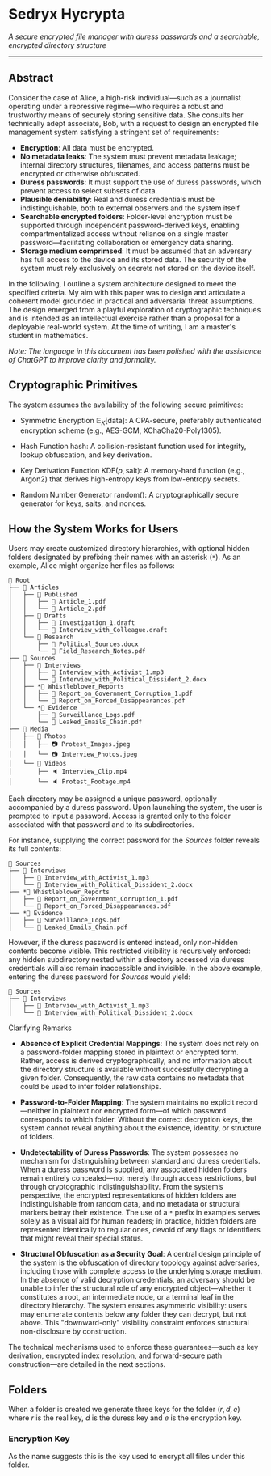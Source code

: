 # Sedryx Hycrypta

*A secure encrypted file manager with duress passwords and a searchable, encrypted directory structure*

---

## Abstract

Consider the case of Alice, a high-risk individual—such as a journalist operating under a repressive regime—who requires a robust and trustworthy means of securely storing sensitive data. She consults her technically adept associate, Bob, with a request to design an encrypted file management system satisfying a stringent set of requirements:

* **Encryption**: All data must be encrypted.
* **No metadata leaks**: The system must prevent metadata leakage; internal directory structures, filenames, and access patterns must be encrypted or otherwise obfuscated.
* **Duress passwords**: It must support the use of duress passwords, which prevent access to select subsets of data.
* **Plausible deniability**: Real and duress credentials must be indistinguishable, both to external observers and the system itself.
* **Searchable encrypted folders**: Folder-level encryption must be supported through independent password-derived keys, enabling compartmentalized access without reliance on a single master password—facilitating collaboration or emergency data sharing.
* **Storage medium comprimsed**: It must be assumed that an adversary has full access to the device and its stored data. The security of the system must rely exclusively on secrets not stored on the device itself.

In the following, I outline a system architecture designed to meet the specified criteria. My aim with this paper was to design and articulate a coherent model grounded in practical and adversarial threat assumptions. The design emerged from a playful exploration of cryptographic techniques and is intended as an intellectual exercise rather than a proposal for a deployable real-world system. At the time of writing, I am a master's student in mathematics.

*Note: The language in this document has been polished with the assistance of ChatGPT to improve clarity and formality.*

## Cryptographic Primitives
The system assumes the availability of the following secure primitives:

* Symmetric Encryption $\mathbb{E}_K[\mathrm{data}]$: A CPA-secure, preferably authenticated encryption scheme (e.g., AES-GCM, XChaCha20-Poly1305).

* Hash Function $\mathrm{hash}$: A collision-resistant function used for integrity, lookup obfuscation, and key derivation.

* Key Derivation Function $\mathrm{KDF}(p,\mathrm{salt})$: A memory-hard function (e.g., Argon2) that derives high-entropy keys from low-entropy secrets.

* Random Number Generator $\mathrm{random}()$: A cryptographically secure generator for keys, salts, and nonces.

## How the System Works for Users
Users may create customized directory hierarchies, with optional hidden folders designated by prefixing their names with an asterisk (`*`). As an example, Alice might organize her files as follows:


```
📁 Root
├── 📁 Articles
│   ├── 📁 Published
│   │   ├── 📄 Article_1.pdf
│   │   └── 📄 Article_2.pdf
│   ├── 📁 Drafts
│   │   ├── 📄 Investigation_1.draft
│   │   └── 📄 Interview_with_Colleague.draft
│   └── 📁 Research
│       ├── 📄 Political_Sources.docx
│       └── 📄 Field_Research_Notes.pdf
├── 📁 Sources
│   ├── 📁 Interviews
│   │   ├── 📄 Interview_with_Activist_1.mp3
│   │   └── 📄 Interview_with_Political_Dissident_2.docx
│   ├── *📁 Whistleblower_Reports
│   │   ├── 📄 Report_on_Government_Corruption_1.pdf
│   │   └── 📄 Report_on_Forced_Disappearances.pdf
│   └── *📁 Evidence
│       ├── 📄 Surveillance_Logs.pdf
│       └── 📄 Leaked_Emails_Chain.pdf
├── 📁 Media
│   ├── 📁 Photos
│   │   ├── 📷 Protest_Images.jpeg
│   │   └── 📷 Interview_Photos.jpeg
│   └── 📁 Videos
│       ├── 🔈 Interview_Clip.mp4
│       └── 🔈 Protest_Footage.mp4
```
Each directory may be assigned a unique password, optionally accompanied by a duress password. Upon launching the system, the user is prompted to input a password. Access is granted only to the folder associated with that password and to its subdirectories.

For instance, supplying the correct password for the *Sources* folder reveals its full contents:

```
📁 Sources
├── 📁 Interviews
│   ├── 📄 Interview_with_Activist_1.mp3
│   └── 📄 Interview_with_Political_Dissident_2.docx
├── *📁 Whistleblower_Reports
│   ├── 📄 Report_on_Government_Corruption_1.pdf
│   └── 📄 Report_on_Forced_Disappearances.pdf
└── *📁 Evidence
│   ├── 📄 Surveillance_Logs.pdf
│   └── 📄 Leaked_Emails_Chain.pdf
```
However, if the duress password is entered instead, only non-hidden contents become visible. This restricted visibility is recursively enforced: any hidden subdirectory nested within a directory accessed via duress credentials will also remain inaccessible and invisible. In the above example, entering the duress password for *Sources* would yield:

```
📁 Sources
├── 📁 Interviews
│   ├── 📄 Interview_with_Activist_1.mp3
│   └── 📄 Interview_with_Political_Dissident_2.docx
```
Clarifying Remarks
* **Absence of Explicit Credential Mappings**: The system does not rely on a password-folder mapping stored in plaintext or encrypted form. Rather, access is derived cryptographically, and no information about the directory structure is available without successfully decrypting a given folder. Consequently, the raw data contains no metadata that could be used to infer folder relationships.

* **Password-to-Folder Mapping**: The system maintains no explicit record—neither in plaintext nor encrypted form—of which password corresponds to which folder. Without the correct decryption keys, the system cannot reveal anything about the existence, identity, or structure of folders.

* **Undetectability of Duress Passwords**:
The system possesses no mechanism for distinguishing between standard and duress credentials. When a duress password is supplied, any associated hidden folders remain entirely concealed—not merely through access restrictions, but through cryptographic indistinguishability. From the system’s perspective, the encrypted representations of hidden folders are indistinguishable from random data, and no metadata or structural markers betray their existence. The use of a `*` prefix in examples serves solely as a visual aid for human readers; in practice, hidden folders are represented identically to regular ones, devoid of any flags or identifiers that might reveal their special status.

* **Structural Obfuscation as a Security Goal**:
A central design principle of the system is the obfuscation of directory topology against adversaries, including those with complete access to the underlying storage medium. In the absence of valid decryption credentials, an adversary should be unable to infer the structural role of any encrypted object—whether it constitutes a root, an intermediate node, or a terminal leaf in the directory hierarchy. The system ensures asymmetric visibility: users may enumerate contents below any folder they can decrypt, but not above. This "downward-only" visibility constraint enforces structural non-disclosure by construction.

The technical mechanisms used to enforce these guarantees—such as key derivation, encrypted index resolution, and forward-secure path construction—are detailed in the next sections.

## Folders
When a folder is created we generate three keys for the folder $(r, d, e)$ where $r$ is the real key, $d$ is the duress key and $e$ is the encryption key.
### Encryption Key
As the name suggests this is the key used to encrypt all files under this folder.
